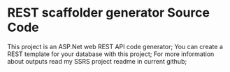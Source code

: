 # REST scaffolder generator Source Code
This project is an ASP.Net web REST API code generator; You can create a REST template for your database with this project;
For more information about outputs read my SSRS project readme in current github; 